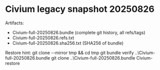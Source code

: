 # Civium legacy snapshot 20250826

Artifacts:
- Civium-full-20250826.bundle   (complete git history, all refs/tags)
- Civium-full-20250826.refs.txt
- Civium-full-20250826.sha256.txt (SHA256 of bundle)

Restore hint:
git clone --mirror <CoCivium-url> tmp && cd tmp
git bundle verify ..\Civium-full-20250826.bundle
git clone ..\Civium-full-20250826.bundle Civium-restore
